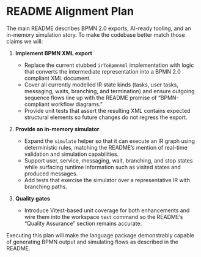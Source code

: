 # README Alignment Plan

The main README describes BPMN 2.0 exports, AI-ready tooling, and an in-memory simulation story. To make the codebase better match those claims we will:

1. **Implement BPMN XML export**
   - Replace the current stubbed `irToBpmnXml` implementation with logic that converts the intermediate representation into a BPMN 2.0 compliant XML document.
   - Cover all currently modelled IR state kinds (tasks, user tasks, messaging, waits, branching, and termination) and ensure outgoing sequence flows line up with the README promise of “BPMN-compliant workflow diagrams.”
   - Provide unit tests that assert the resulting XML contains expected structural elements so future changes do not regress the export.

2. **Provide an in-memory simulator**
   - Expand the `simulate` helper so that it can execute an IR graph using deterministic rules, matching the README’s mention of real-time validation and simulation capabilities.
   - Support user, service, messaging, wait, branching, and stop states while surfacing runtime information such as visited states and produced messages.
   - Add tests that exercise the simulator over a representative IR with branching paths.

3. **Quality gates**
   - Introduce Vitest-based unit coverage for both enhancements and wire them into the workspace `test` command so the README’s “Quality Assurance” section remains accurate.

Executing this plan will make the language package demonstrably capable of generating BPMN output and simulating flows as described in the README.

